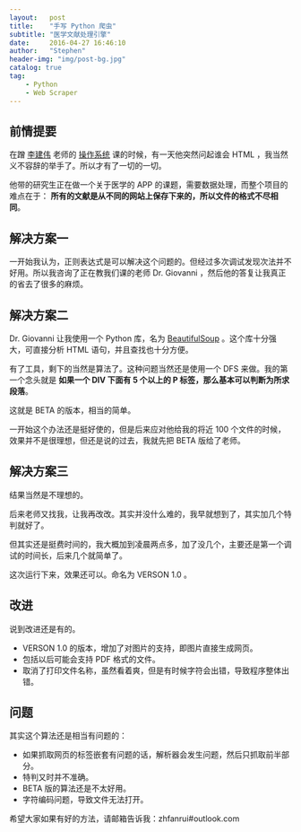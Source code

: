 ```yaml
---
layout:   post
title:    "手写 Python 爬虫"
subtitle: "医学文献处理引擎"
date:     2016-04-27 16:46:10
author:   "Stephen"
header-img: "img/post-bg.jpg"
catalog: true
tag:
    - Python
    - Web Scraper
---
```


## 前情提要

在蹭 [李建伟]() 老师的 [操作系统]() 课的时候，有一天他突然问起谁会 HTML ，我当然义不容辞的举手了。所以才有了一切的一切。

他带的研究生正在做一个关于医学的 APP 的课题，需要数据处理，而整个项目的难点在于： **所有的文献是从不同的网站上保存下来的，所以文件的格式不尽相同**。

## 解决方案一

一开始我认为，正则表达式是可以解决这个问题的。但经过多次调试发现次法并不好用。所以我咨询了正在教我们课的老师 Dr. Giovanni ，然后他的答复让我真正的省去了很多的麻烦。

## 解决方案二

Dr. Giovanni 让我使用一个 Python 库，名为 [BeautifulSoup]() 。这个库十分强大，可直接分析 HTML 语句，并且查找也十分方便。

有了工具，剩下的当然是算法了。这种问题当然还是使用一个 DFS 来做。我的第一个念头就是 **如果一个 DIV 下面有 5 个以上的 P 标签，那么基本可以判断为所求段落**。

这就是 BETA 的版本，相当的简单。

一开始这个办法还是挺好使的，但是后来应对他给我的将近 100 个文件的时候，效果并不是很理想，但还是说的过去，我就先把 BETA 版给了老师。

## 解决方案三

结果当然是不理想的。

后来老师又找我，让我再改改。其实并没什么难的，我早就想到了，其实加几个特判就好了。

但其实还是挺费时间的，我大概加到凌晨两点多，加了没几个，主要还是第一个调试的时间长，后来几个就简单了。

这次运行下来，效果还可以。命名为 VERSON 1.0 。

## 改进

说到改进还是有的。

- VERSON 1.0 的版本，增加了对图片的支持，即图片直接生成网页。
- 包括以后可能会支持 PDF 格式的文件。
- 取消了打印文件名称，虽然看着爽，但是有时候字符会出错，导致程序整体出错。

## 问题

其实这个算法还是相当有问题的：

- 如果抓取网页的标签嵌套有问题的话，解析器会发生问题，然后只抓取前半部分。
- 特判又时并不准确。
- BETA 版的算法还是不太好用。
- 字符编码问题，导致文件无法打开。

希望大家如果有好的方法，请邮箱告诉我：zhfanrui#outlook.com

